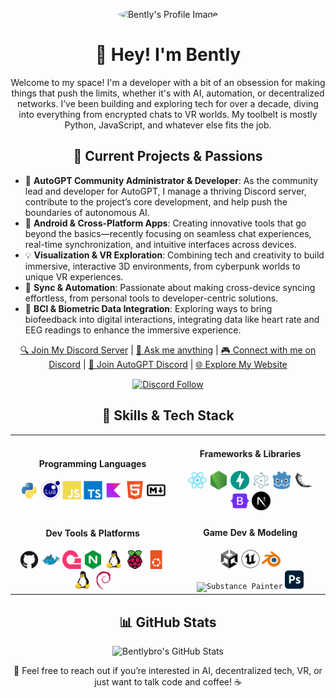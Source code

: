 <!-- Header -->
<p align="center">
  <img src="https://i.imgur.com/DKAsFiL.png" alt="Bently's Profile Image" style="border-radius: 50%; width: 150px; height: 150px;">
  <h1 align="center">👋 Hey! I'm Bently</h1>
</p>

<!-- About Me Section -->
<p align="center">
Welcome to my space! I'm a developer with a bit of an obsession for making things that push the limits, whether it's with AI, automation, or decentralized networks. I’ve been building and exploring tech for over a decade, diving into everything from encrypted chats to VR worlds. My toolbelt is mostly Python, JavaScript, and whatever else fits the job.
</p>

<!-- Core Interests -->
<h2 align="center">🧩 Current Projects & Passions</h2>
<ul>
  <li>🚀 <strong>AutoGPT Community Administrator & Developer</strong>: As the community lead and developer for AutoGPT, I manage a thriving Discord server, contribute to the project’s core development, and help push the boundaries of autonomous AI.</li>
  <li>📱 <strong>Android & Cross-Platform Apps</strong>: Creating innovative tools that go beyond the basics—recently focusing on seamless chat experiences, real-time synchronization, and intuitive interfaces across devices.</li>
  <li>💡 <strong>Visualization & VR Exploration</strong>: Combining tech and creativity to build immersive, interactive 3D environments, from cyberpunk worlds to unique VR experiences.</li>
  <li>💾 <strong>Sync & Automation</strong>: Passionate about making cross-device syncing effortless, from personal tools to developer-centric solutions.</li>
  <li>🤖 <strong>BCI & Biometric Data Integration</strong>: Exploring ways to bring biofeedback into digital interactions, integrating data like heart rate and EEG readings to enhance the immersive experience.</li>
</ul>


<!-- Links -->
<p align="center">
  <a href="https://discord.gg/yjjC2J569K">🔍 Join My Discord Server</a> |
  <a href="https://github.com/Bentlybro/Bentlybro/issues">💬 Ask me anything</a> |
  <a href="https://discordapp.com/users/353922987235213313">🎮 Connect with me on Discord</a> |
  <a href="https://discord.gg/autogpt">🤖 Join AutoGPT Discord</a> |
  <a href="https://bentlybro.com/">🌐 Explore My Website</a>
</p>

<!-- Discord Follow Button -->
<p align="center">
  <a href="https://discord.gg/yjjC2J569K">
    <img src="https://dcbadge.vercel.app/api/server/yjjC2J569K?style=flat" alt="Discord Follow" />
  </a>
</p>


<!-- Skills Section -->
<h2 align="center">🚀 Skills & Tech Stack</h2>

<table align="center">
<tr>
  <td align="center">
    <h4>Programming Languages</h4>
    <code><img height="30" alt="Python" src="https://github.com/devicons/devicon/blob/master/icons/python/python-original.svg"></code>
    <code><img height="30" alt="Lua" src="https://raw.githubusercontent.com/devicons/devicon/master/icons/lua/lua-plain.svg"></code>
    <code><img height="30" alt="JavaScript" src="https://github.com/devicons/devicon/blob/master/icons/javascript/javascript-plain.svg"></code>
    <code><img height="30" alt="TypeScript" src="https://github.com/devicons/devicon/blob/master/icons/typescript/typescript-original.svg"></code>
    <code><img height="30" alt="Kotlin" src="https://github.com/devicons/devicon/blob/master/icons/kotlin/kotlin-original.svg"></code>
    <code><img height="30" alt="HTML" src="https://github.com/devicons/devicon/blob/master/icons/html5/html5-original.svg"></code>
    <code><img height="30" alt="Markdown" src="https://github.com/devicons/devicon/blob/master/icons/markdown/markdown-original.svg"></code>
  </td>
  <td align="center">
    <h4>Frameworks & Libraries</h4>
    <code><img height="30" alt="React" src="https://github.com/devicons/devicon/blob/master/icons/react/react-original.svg"></code>
    <code><img height="30" alt="Node.js" src="https://github.com/devicons/devicon/blob/master/icons/nodejs/nodejs-original.svg"></code>
    <code><img height="30" alt="FastAPI" src="https://github.com/devicons/devicon/blob/master/icons/fastapi/fastapi-original.svg"></code>
    <code><img height="30" alt="Electron" src="https://github.com/devicons/devicon/blob/master/icons/electron/electron-original.svg"></code>
    <code><img height="30" alt="Godot" src="https://github.com/devicons/devicon/blob/master/icons/godot/godot-original.svg"></code>
    <code><img height="30" alt="Flask" src="https://github.com/devicons/devicon/blob/master/icons/flask/flask-original.svg"></code>
    <code><img height="30" alt="Bootstrap" src="https://github.com/devicons/devicon/blob/master/icons/bootstrap/bootstrap-plain.svg"></code>
    <code><img height="30" alt="Next.js" src="https://github.com/devicons/devicon/blob/master/icons/nextjs/nextjs-original.svg"></code>
  </td>
</tr>
<tr>
  <td align="center">
    <h4>Dev Tools & Platforms</h4>
    <code><img height="30" alt="GitHub" src="https://github.com/devicons/devicon/blob/master/icons/github/github-original.svg"></code>
    <code><img height="30" alt="Docker" src="https://github.com/devicons/devicon/blob/master/icons/docker/docker-original.svg"></code>
    <code><img height="30" alt="Appwrite" src="https://raw.githubusercontent.com/devicons/devicon/refs/heads/master/icons/appwrite/appwrite-original.svg"></code>
    <code><img height="30" alt="Nginx" src="https://github.com/devicons/devicon/blob/master/icons/nginx/nginx-original.svg"></code>
    <code><img height="30" alt="Arch Linux" src="https://github.com/devicons/devicon/blob/master/icons/linux/linux-original.svg"></code>
    <code><img height="30" alt="Raspberry Pi" src="https://github.com/devicons/devicon/blob/master/icons/raspberrypi/raspberrypi-original.svg"></code>
    <code><img height="30" alt="Ubuntu" src="https://github.com/devicons/devicon/blob/master/icons/ubuntu/ubuntu-plain.svg"></code>
    <code><img height="30" alt="Linux" src="https://github.com/devicons/devicon/blob/master/icons/linux/linux-original.svg"></code>
    <code><img height="30" alt="Debian" src="https://github.com/devicons/devicon/blob/master/icons/debian/debian-plain.svg"></code>
  </td>
  <td align="center">
    <h4>Game Dev & Modeling</h4>
    <code><img height="30" alt="Unity" src="https://github.com/devicons/devicon/blob/master/icons/unity/unity-original.svg"></code>
    <code><img height="30" alt="Unreal Engine" src="https://github.com/devicons/devicon/blob/master/icons/unrealengine/unrealengine-original.svg"></code>
    <code><img height="30" alt="Blender" src="https://github.com/devicons/devicon/blob/master/icons/blender/blender-original.svg"></code>
    <code><img height="30" alt="Substance Painter" src="https://static.cdnlogo.com/logos/s/77/substance-painter.svg"></code>
    <code><img height="30" alt="Photoshop" src="https://github.com/devicons/devicon/blob/master/icons/photoshop/photoshop-plain.svg"></code>
  </td>
</tr>
</table>

<!-- GitHub Stats -->
<h2 align="center">📊 GitHub Stats</h2>
<p align="center">
  <img src="https://github-readme-stats.vercel.app/api?username=Bentlybro&show_icons=true&theme=radical" alt="Bentlybro's GitHub Stats" />
</p>

<!-- Footer Note -->
<p align="center">💬 Feel free to reach out if you’re interested in AI, decentralized tech, VR, or just want to talk code and coffee! ☕</p>
